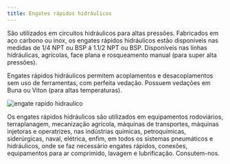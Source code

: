 ```yaml
---
title: Engates rápidos hidráulicos
---
```


São utilizados em circuitos hidráulicos para altas pressões. Fabricados em aço carbono ou inox, os engates rápidos hidráulicos estão disponíveis nas medidas de 1/4 NPT ou BSP á 1.1/2 NPT ou BSP. Disponíveis nas linhas hidráulicas, agrícolas, face plana e rosqueamento manual (para super alta pressões).

Engates rápidos hidráulicos permitem acoplamentos e desacoplamentos sem uso de ferramentas, com perfeita vedação. Possuem vedações em Buna ou Viton (para altas temperaturas).

![engate rapido hidraulico]()

Os engates rápidos hidráulicos são utilizados em equipamentos rodoviários, terraplanagem, mecanização agrícola, máquinas de transportes, máquinas injetoras e operatrizes, nas indústrias químicas, petroquímicas, siderúrgicas, naval, elétrica, enfim, em todos os sistemas pneumáticos e hidráulicos, onde se faz necessário engates rápidos, conexões, equipamentos para ar comprimido, lavagem e lubrificação. Consutem-nos.
